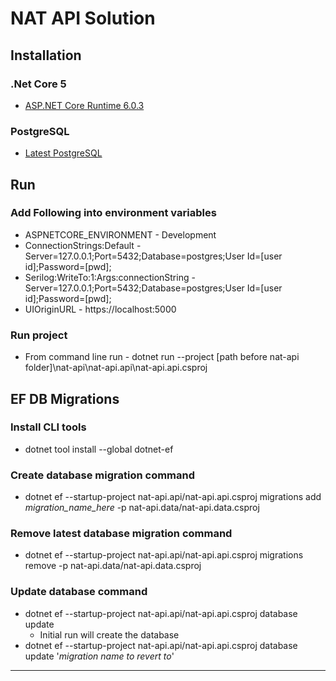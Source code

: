 # NAT API Solution

## Installation
### .Net Core 5
* [ASP.NET Core Runtime 6.0.3](https://dotnet.microsoft.com/en-us/download/dotnet/6.0)

### PostgreSQL
* [Latest PostgreSQL](https://www.postgresql.org/download/)

## Run
### Add Following into environment variables
* ASPNETCORE_ENVIRONMENT - Development
* ConnectionStrings:Default - Server=127.0.0.1;Port=5432;Database=postgres;User Id=[user id];Password=[pwd];
* Serilog:WriteTo:1:Args:connectionString - Server=127.0.0.1;Port=5432;Database=postgres;User Id=[user id];Password=[pwd];
* UIOriginURL - https://localhost:5000

### Run project
* From command line run - dotnet run --project [path before nat-api folder]\nat-api\nat-api.api\nat-api.api.csproj



## EF DB Migrations
### Install CLI tools
* dotnet tool install --global dotnet-ef

### Create database migration command ###
* dotnet ef --startup-project nat-api.api/nat-api.api.csproj migrations add *migration_name_here* -p nat-api.data/nat-api.data.csproj

### Remove latest database migration command
* dotnet ef --startup-project nat-api.api/nat-api.api.csproj migrations remove -p nat-api.data/nat-api.data.csproj

### Update database command ###
* dotnet ef --startup-project nat-api.api/nat-api.api.csproj database update
  * Initial run will create the database
* dotnet ef --startup-project nat-api.api/nat-api.api.csproj database update '*migration name to revert to*'
---
